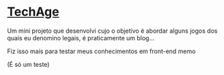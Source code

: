 # <a href="https://davi-marques.github.io/techage/" target="_blank">TechAge</a>
Um mini projeto que desenvolvi cujo o objetivo é abordar alguns jogos dos quais eu denomino legais, é praticamente um blog...

Fiz isso mais para testar meus conhecimentos em front-end memo

(É só um teste)
